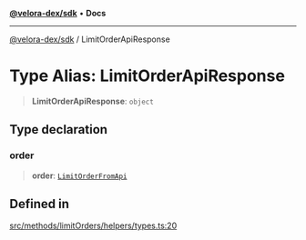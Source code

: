 [**@velora-dex/sdk**](../README.md) • **Docs**

***

[@velora-dex/sdk](../globals.md) / LimitOrderApiResponse

# Type Alias: LimitOrderApiResponse

> **LimitOrderApiResponse**: `object`

## Type declaration

### order

> **order**: [`LimitOrderFromApi`](LimitOrderFromApi.md)

## Defined in

[src/methods/limitOrders/helpers/types.ts:20](https://github.com/VeloraDEX/sdk/blob/feat/extend_delta_orders_filtering/src/methods/limitOrders/helpers/types.ts#L20)

